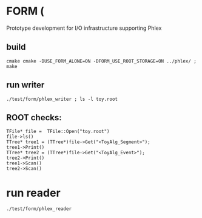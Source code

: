 # FORM (

Prototype development for I/O infrastructure supporting Phlex

## build

`cmake cmake -DUSE_FORM_ALONE=ON -DFORM_USE_ROOT_STORAGE=ON ../phlex/ ; make`

## run writer

`./test/form/phlex_writer ; ls -l toy.root`

## ROOT checks:
```
TFile* file =  TFile::Open("toy.root")
file->ls()
TTree* tree1 = (TTree*)file->Get("<ToyAlg_Segment>");
tree1->Print()
TTree* tree2 = (TTree*)file->Get("<ToyAlg_Event>");
tree2->Print()
tree1->Scan()
tree2->Scan()
```

# run reader

`./test/form/phlex_reader`
